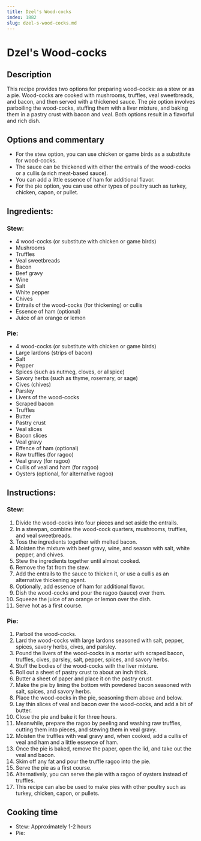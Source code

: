 ```yaml
---
title: Dzel's Wood-cocks
index: 1882
slug: dzel-s-wood-cocks.md
---
```


# Dzel's Wood-cocks

## Description
This recipe provides two options for preparing wood-cocks: as a stew or as a pie. Wood-cocks are cooked with mushrooms, truffles, veal sweetbreads, and bacon, and then served with a thickened sauce. The pie option involves parboiling the wood-cocks, stuffing them with a liver mixture, and baking them in a pastry crust with bacon and veal. Both options result in a flavorful and rich dish.

## Options and commentary
- For the stew option, you can use chicken or game birds as a substitute for wood-cocks.
- The sauce can be thickened with either the entrails of the wood-cocks or a cullis (a rich meat-based sauce).
- You can add a little essence of ham for additional flavor.
- For the pie option, you can use other types of poultry such as turkey, chicken, capon, or pullet.

## Ingredients:
### Stew:
- 4 wood-cocks (or substitute with chicken or game birds)
- Mushrooms
- Truffles
- Veal sweetbreads
- Bacon
- Beef gravy
- Wine
- Salt
- White pepper
- Chives
- Entrails of the wood-cocks (for thickening) or cullis
- Essence of ham (optional)
- Juice of an orange or lemon

### Pie:
- 4 wood-cocks (or substitute with chicken or game birds)
- Large lardons (strips of bacon)
- Salt
- Pepper
- Spices (such as nutmeg, cloves, or allspice)
- Savory herbs (such as thyme, rosemary, or sage)
- Cives (chives)
- Parsley
- Livers of the wood-cocks
- Scraped bacon
- Truffles
- Butter
- Pastry crust
- Veal slices
- Bacon slices
- Veal gravy
- Effence of ham (optional)
- Raw truffles (for ragoo)
- Veal gravy (for ragoo)
- Cullis of veal and ham (for ragoo)
- Oysters (optional, for alternative ragoo)

## Instructions:
### Stew:
1. Divide the wood-cocks into four pieces and set aside the entrails.
2. In a stewpan, combine the wood-cock quarters, mushrooms, truffles, and veal sweetbreads.
3. Toss the ingredients together with melted bacon.
4. Moisten the mixture with beef gravy, wine, and season with salt, white pepper, and chives.
5. Stew the ingredients together until almost cooked.
6. Remove the fat from the stew.
7. Add the entrails to the sauce to thicken it, or use a cullis as an alternative thickening agent.
8. Optionally, add essence of ham for additional flavor.
9. Dish the wood-cocks and pour the ragoo (sauce) over them.
10. Squeeze the juice of an orange or lemon over the dish.
11. Serve hot as a first course.

### Pie:
1. Parboil the wood-cocks.
2. Lard the wood-cocks with large lardons seasoned with salt, pepper, spices, savory herbs, cives, and parsley.
3. Pound the livers of the wood-cocks in a mortar with scraped bacon, truffles, cives, parsley, salt, pepper, spices, and savory herbs.
4. Stuff the bodies of the wood-cocks with the liver mixture.
5. Roll out a sheet of pastry crust to about an inch thick.
6. Butter a sheet of paper and place it on the pastry crust.
7. Make the pie by lining the bottom with powdered bacon seasoned with salt, spices, and savory herbs.
8. Place the wood-cocks in the pie, seasoning them above and below.
9. Lay thin slices of veal and bacon over the wood-cocks, and add a bit of butter.
10. Close the pie and bake it for three hours.
11. Meanwhile, prepare the ragoo by peeling and washing raw truffles, cutting them into pieces, and stewing them in veal gravy.
12. Moisten the truffles with veal gravy and, when cooked, add a cullis of veal and ham and a little essence of ham.
13. Once the pie is baked, remove the paper, open the lid, and take out the veal and bacon.
14. Skim off any fat and pour the truffle ragoo into the pie.
15. Serve the pie as a first course.
16. Alternatively, you can serve the pie with a ragoo of oysters instead of truffles.
17. This recipe can also be used to make pies with other poultry such as turkey, chicken, capon, or pullets.

## Cooking time
- Stew: Approximately 1-2 hours
- Pie: